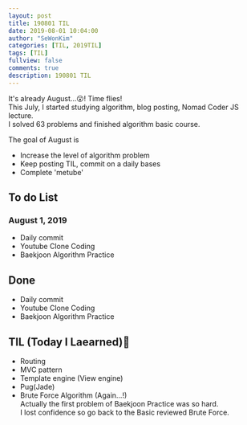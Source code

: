 ```yaml
---
layout: post
title: 190801 TIL
date: 2019-08-01 10:04:00
author: "SeWonKim"
categories: [TIL, 2019TIL]
tags: [TIL]
fullview: false
comments: true
description: 190801 TIL
---
```


It's already August...😮! Time flies!    
This July, I started studying algorithm, blog posting, Nomad Coder JS lecture.      
I solved 63 problems and finished algorithm basic course.      

The goal of August is 
* Increase the level of algorithm problem
* Keep posting TIL, commit on a daily bases
* Complete 'metube'


## To do List 
### August 1, 2019
* Daily commit
* Youtube Clone Coding
* Baekjoon Algorithm Practice



## Done 
* Daily commit
* Youtube Clone Coding
* Baekjoon Algorithm Practice


## TIL (Today I Laearned)🤔
* Routing
* MVC pattern
* Template engine (View engine)
* Pug(Jade)
* Brute Force Algorithm (Again...!)   
  Actually the first problem of Baekjoon Practice was so hard.    
  I lost confidence so go back to the Basic reviewed Brute Force.

